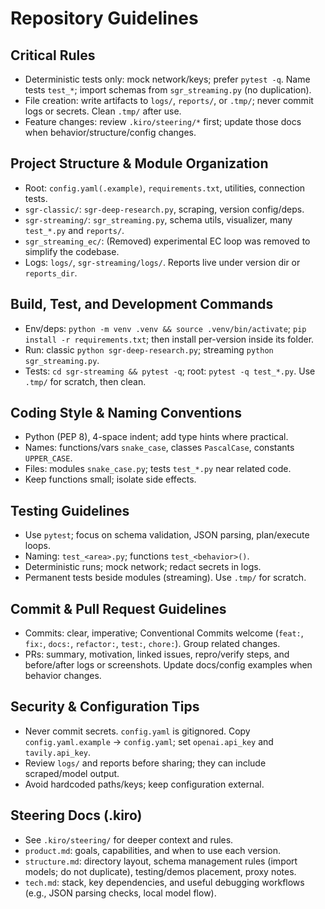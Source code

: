 # Repository Guidelines

## Critical Rules
- Deterministic tests only: mock network/keys; prefer `pytest -q`. Name tests `test_*`; import schemas from `sgr_streaming.py` (no duplication).
- File creation: write artifacts to `logs/`, `reports/`, or `.tmp/`; never commit logs or secrets. Clean `.tmp/` after use.
- Feature changes: review `.kiro/steering/*` first; update those docs when behavior/structure/config changes.

## Project Structure & Module Organization
- Root: `config.yaml(.example)`, `requirements.txt`, utilities, connection tests.
- `sgr-classic/`: `sgr-deep-research.py`, scraping, version config/deps.
- `sgr-streaming/`: `sgr_streaming.py`, schema utils, visualizer, many `test_*.py` and `reports/`.
- `sgr_streaming_ec/`: (Removed) experimental EC loop was removed to simplify the codebase.
- Logs: `logs/`, `sgr-streaming/logs/`. Reports live under version dir or `reports_dir`.

## Build, Test, and Development Commands
- Env/deps: `python -m venv .venv && source .venv/bin/activate`; `pip install -r requirements.txt`; then install per-version inside its folder.
- Run: classic `python sgr-deep-research.py`; streaming `python sgr_streaming.py`.
- Tests: `cd sgr-streaming && pytest -q`; root: `pytest -q test_*.py`. Use `.tmp/` for scratch, then clean.

## Coding Style & Naming Conventions
- Python (PEP 8), 4-space indent; add type hints where practical.
- Names: functions/vars `snake_case`, classes `PascalCase`, constants `UPPER_CASE`.
- Files: modules `snake_case.py`; tests `test_*.py` near related code.
- Keep functions small; isolate side effects.

## Testing Guidelines
- Use `pytest`; focus on schema validation, JSON parsing, plan/execute loops.
- Naming: `test_<area>.py`; functions `test_<behavior>()`.
- Deterministic runs; mock network; redact secrets in logs.
- Permanent tests beside modules (streaming). Use `.tmp/` for scratch.

## Commit & Pull Request Guidelines
- Commits: clear, imperative; Conventional Commits welcome (`feat:`, `fix:`, `docs:`, `refactor:`, `test:`, `chore:`). Group related changes.
- PRs: summary, motivation, linked issues, repro/verify steps, and before/after logs or screenshots. Update docs/config examples when behavior changes.

## Security & Configuration Tips
- Never commit secrets. `config.yaml` is gitignored. Copy `config.yaml.example` → `config.yaml`; set `openai.api_key` and `tavily.api_key`.
- Review `logs/` and reports before sharing; they can include scraped/model output.
- Avoid hardcoded paths/keys; keep configuration external.

## Steering Docs (.kiro)
- See `.kiro/steering/` for deeper context and rules.
- `product.md`: goals, capabilities, and when to use each version.
- `structure.md`: directory layout, schema management rules (import models; do not duplicate), testing/demos placement, proxy notes.
- `tech.md`: stack, key dependencies, and useful debugging workflows (e.g., JSON parsing checks, local model flow).
